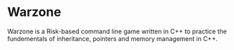 
# Warzone

Warzone is a Risk-based command line game written in C++ to practice the fundementals of inheritance, pointers and memory management in C++.

